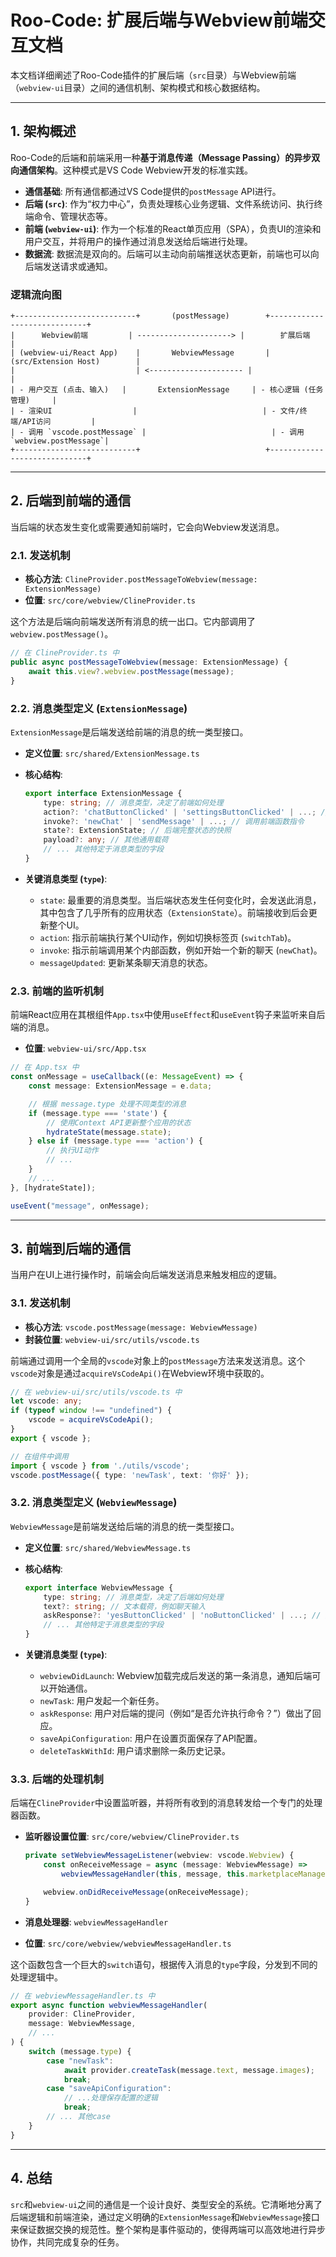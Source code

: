 
# Roo-Code: 扩展后端与Webview前端交互文档

本文档详细阐述了Roo-Code插件的扩展后端（`src`目录）与Webview前端（`webview-ui`目录）之间的通信机制、架构模式和核心数据结构。

---

## 1. 架构概述

Roo-Code的后端和前端采用一种**基于消息传递（Message Passing）的异步双向通信架构**。这种模式是VS Code Webview开发的标准实践。

- **通信基础**: 所有通信都通过VS Code提供的`postMessage` API进行。
- **后端 (`src`)**: 作为“权力中心”，负责处理核心业务逻辑、文件系统访问、执行终端命令、管理状态等。
- **前端 (`webview-ui`)**: 作为一个标准的React单页应用（SPA），负责UI的渲染和用户交互，并将用户的操作通过消息发送给后端进行处理。
- **数据流**: 数据流是双向的。后端可以主动向前端推送状态更新，前端也可以向后端发送请求或通知。

### 逻辑流向图

```
+---------------------------+       (postMessage)        +-----------------------------+
|      Webview前端         | ---------------------> |        扩展后端           |
| (webview-ui/React App)    |       WebviewMessage       | (src/Extension Host)        |
|                           | <--------------------- |                             |
| - 用户交互 (点击、输入)   |       ExtensionMessage     | - 核心逻辑 (任务管理)     |
| - 渲染UI                  |                            | - 文件/终端/API访问         |
| - 调用 `vscode.postMessage` |                            | - 调用 `webview.postMessage`|
+---------------------------+                            +-----------------------------+
```

---

## 2. 后端到前端的通信

当后端的状态发生变化或需要通知前端时，它会向Webview发送消息。

### 2.1. 发送机制

- **核心方法**: `ClineProvider.postMessageToWebview(message: ExtensionMessage)`
- **位置**: `src/core/webview/ClineProvider.ts`

这个方法是后端向前端发送所有消息的统一出口。它内部调用了`webview.postMessage()`。

```typescript
// 在 ClineProvider.ts 中
public async postMessageToWebview(message: ExtensionMessage) {
    await this.view?.webview.postMessage(message);
}
```

### 2.2. 消息类型定义 (`ExtensionMessage`)

`ExtensionMessage`是后端发送给前端的消息的统一类型接口。

- **定义位置**: `src/shared/ExtensionMessage.ts`
- **核心结构**:
  ```typescript
  export interface ExtensionMessage {
      type: string; // 消息类型，决定了前端如何处理
      action?: 'chatButtonClicked' | 'settingsButtonClicked' | ...; // UI动作指令
      invoke?: 'newChat' | 'sendMessage' | ...; // 调用前端函数指令
      state?: ExtensionState; // 后端完整状态的快照
      payload?: any; // 其他通用载荷
      // ... 其他特定于消息类型的字段
  }
  ```

- **关键消息类型 (`type`)**: 
  - `state`: 最重要的消息类型。当后端状态发生任何变化时，会发送此消息，其中包含了几乎所有的应用状态（`ExtensionState`）。前端接收到后会更新整个UI。
  - `action`: 指示前端执行某个UI动作，例如切换标签页 (`switchTab`)。
  - `invoke`: 指示前端调用某个内部函数，例如开始一个新的聊天 (`newChat`)。
  - `messageUpdated`: 更新某条聊天消息的状态。

### 2.3. 前端的监听机制

前端React应用在其根组件`App.tsx`中使用`useEffect`和`useEvent`钩子来监听来自后端的消息。

- **位置**: `webview-ui/src/App.tsx`

```typescript
// 在 App.tsx 中
const onMessage = useCallback((e: MessageEvent) => {
    const message: ExtensionMessage = e.data;

    // 根据 message.type 处理不同类型的消息
    if (message.type === 'state') {
        // 使用Context API更新整个应用的状态
        hydrateState(message.state);
    } else if (message.type === 'action') {
        // 执行UI动作
        // ...
    }
    // ...
}, [hydrateState]);

useEvent("message", onMessage);
```

---

## 3. 前端到后端的通信

当用户在UI上进行操作时，前端会向后端发送消息来触发相应的逻辑。

### 3.1. 发送机制

- **核心方法**: `vscode.postMessage(message: WebviewMessage)`
- **封装位置**: `webview-ui/src/utils/vscode.ts`

前端通过调用一个全局的`vscode`对象上的`postMessage`方法来发送消息。这个`vscode`对象是通过`acquireVsCodeApi()`在Webview环境中获取的。

```typescript
// 在 webview-ui/src/utils/vscode.ts 中
let vscode: any;
if (typeof window !== "undefined") {
    vscode = acquireVsCodeApi();
}
export { vscode };

// 在组件中调用
import { vscode } from './utils/vscode';
vscode.postMessage({ type: 'newTask', text: '你好' });
```

### 3.2. 消息类型定义 (`WebviewMessage`)

`WebviewMessage`是前端发送给后端的消息的统一类型接口。

- **定义位置**: `src/shared/WebviewMessage.ts`
- **核心结构**:
  ```typescript
  export interface WebviewMessage {
      type: string; // 消息类型，决定了后端如何处理
      text?: string; // 文本载荷，例如聊天输入
      askResponse?: 'yesButtonClicked' | 'noButtonClicked' | ...; // 用户对提问的响应
      // ... 其他特定于消息类型的字段
  }
  ```

- **关键消息类型 (`type`)**: 
  - `webviewDidLaunch`: Webview加载完成后发送的第一条消息，通知后端可以开始通信。
  - `newTask`: 用户发起一个新任务。
  - `askResponse`: 用户对后端的提问（例如“是否允许执行命令？”）做出了回应。
  - `saveApiConfiguration`: 用户在设置页面保存了API配置。
  - `deleteTaskWithId`: 用户请求删除一条历史记录。

### 3.3. 后端的处理机制

后端在`ClineProvider`中设置监听器，并将所有收到的消息转发给一个专门的处理器函数。

- **监听器设置位置**: `src/core/webview/ClineProvider.ts`
  ```typescript
  private setWebviewMessageListener(webview: vscode.Webview) {
      const onReceiveMessage = async (message: WebviewMessage) =>
          webviewMessageHandler(this, message, this.marketplaceManager);

      webview.onDidReceiveMessage(onReceiveMessage);
  }
  ```

- **消息处理器**: `webviewMessageHandler`
- **位置**: `src/core/webview/webviewMessageHandler.ts`

这个函数包含一个巨大的`switch`语句，根据传入消息的`type`字段，分发到不同的处理逻辑中。

```typescript
// 在 webviewMessageHandler.ts 中
export async function webviewMessageHandler(
    provider: ClineProvider,
    message: WebviewMessage,
    // ...
) {
    switch (message.type) {
        case "newTask":
            await provider.createTask(message.text, message.images);
            break;
        case "saveApiConfiguration":
            // ...处理保存配置的逻辑
            break;
        // ... 其他case
    }
}
```

---

## 4. 总结

`src`和`webview-ui`之间的通信是一个设计良好、类型安全的系统。它清晰地分离了后端逻辑和前端渲染，通过定义明确的`ExtensionMessage`和`WebviewMessage`接口来保证数据交换的规范性。整个架构是事件驱动的，使得两端可以高效地进行异步协作，共同完成复杂的任务。
